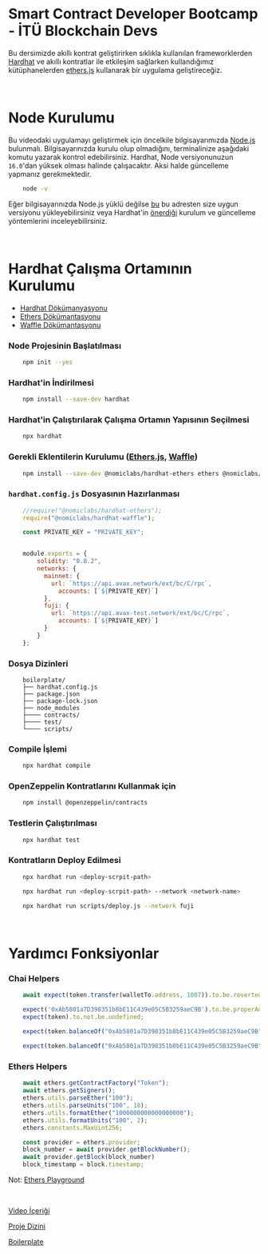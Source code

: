 # Smart Contract Developer Bootcamp - İTÜ Blockchain Devs

Bu dersimizde akıllı kontrat geliştirirken sıklıkla kullanılan frameworklerden [Hardhat](https://hardhat.org/) ve akıllı kontratlar ile etkileşim sağlarken kullandığımız kütüphanelerden [ethers.js](https://docs.ethers.io/v5/) kullanarak bir uygulama geliştireceğiz.

<br/>

# Node Kurulumu

Bu videodaki uygulamayı geliştirmek için öncelkile bilgisayarımızda [Node.js](https://nodejs.org/en/) bulunmalı. Bilgisayarınızda kurulu olup olmadığını, terminalinize aşağıdaki komutu yazarak kontrol edebilirsiniz. Hardhat, Node versiyonunuzun ```16.0```'dan yüksek olması halinde çalışacaktır. Aksi halde güncelleme yapmanız gerekmektedir.

```bash
    node -v
```

Eğer bilgisayarınızda Node.js yüklü değilse [bu](https://nodejs.org/en/download/) bu adresten size uygun versiyonu yükleyebilirsiniz veya Hardhat'in [önerdiği](https://hardhat.org/tutorial/setting-up-the-environment.html) kurulum ve güncelleme yöntemlerini inceleyebilirsiniz.

<br/>

# Hardhat Çalışma Ortamının Kurulumu

* [Hardhat Dökümanyasyonu](https://hardhat.org/getting-started/)
* [Ethers Dökümantasyonu](https://docs.ethers.io/v5/)
* [Waffle Dökümantasyonu](https://ethereum-waffle.readthedocs.io/en/latest/index.html)

### Node Projesinin Başlatılması
```bash
    npm init --yes
```

### Hardhat'in İndirilmesi
```bash
    npm install --save-dev hardhat
```
### Hardhat'in Çalıştırılarak Çalışma Ortamın Yapısının Seçilmesi
```bash
    npx hardhat
```

### Gerekli Eklentilerin Kurulumu ([Ethers.js](https://docs.ethers.io/v5/), [Waffle](https://ethereum-waffle.readthedocs.io/en/latest/index.html))
```bash
    npm install --save-dev @nomiclabs/hardhat-ethers ethers @nomiclabs/hardhat-waffle ethereum-waffle chai

```

### ```hardhat.config.js``` Dosyasının Hazırlanması
```javascript
    //require("@nomiclabs/hardhat-ethers");
    require("@nomiclabs/hardhat-waffle");

    const PRIVATE_KEY = "PRIVATE_KEY";


    module.exports = {
        solidity: "0.8.2",
        networks: {
          mainnet: {
            url: `https://api.avax.network/ext/bc/C/rpc`,
              accounts: [`${PRIVATE_KEY}`]
          },
          fuji: {
            url: `https://api.avax-test.network/ext/bc/C/rpc`,
              accounts: [`${PRIVATE_KEY}`]
          }
        }
    };
```

### Dosya Dizinleri
```
    boilerplate/
    ├── hardhat.config.js
    ├── package.json
    ├── package-lock.json
    ├── node_modules
    ├──── contracts/
    ├──── test/
    └──── scripts/

```

### Compile İşlemi
```bash
    npx hardhat compile
```

### OpenZeppelin Kontratlarını Kullanmak için
```bash
    npm install @openzeppelin/contracts
```

### Testlerin Çalıştırılması
```bash
    npx hardhat test
```

### Kontratların Deploy Edilmesi
```bash
    npx hardhat run <deploy-scrpit-path>

    npx hardhat run <deploy-scrpit-path> --network <network-name>

    npx hardhat run scripts/deploy.js --network fuji
```
<br/>

# Yardımcı Fonksiyonlar
### Chai Helpers

``` javascript
    await expect(token.transfer(walletTo.address, 1007)).to.be.reverted;

    expect('0xAb5801a7D398351b8bE11C439e05C5B3259aeC9B').to.be.properAddress;
    expect(token).to.not.be.undefined;

    expect(token.balanceOf("0xAb5801a7D398351b8bE11C439e05C5B3259aeC9B")).to.be.equal(0);
    
    expect(token.balanceOf("0xAb5801a7D398351b8bE11C439e05C5B3259aeC9B")).to.be.greaterThan(0);
```

### Ethers Helpers

``` javascript
    await ethers.getContractFactory("Token");
    await ethers.getSigners();
    ethers.utils.parseEther("100");
    ethers.utils.parseUnits("100", 18);
    ethers.utils.formatEther("1000000000000000000");
    ethers.utils.formatUnits("100", 2);
    ethers.constants.MaxUint256;

    const provider = ethers.provider;
    block_number = await provider.getBlockNumber();
    await provider.getBlock(block_number)
    block_timestamp = block.timestamp;
```

Not: [Ethers Playground](https://playground.ethers.org/)

<br/>

[Video İçeriği]()

[Proje Dizini](./lock-project)

[Boilerplate](./boilerplate)